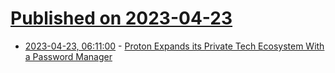 # [Published on 2023-04-23](index.md)

* [2023-04-23, 06:11:00](https://soylentnews.org/article.pl?sid=23/04/21/1731255&from=rss) - [Proton Expands its Private Tech Ecosystem With a Password Manager](https://soylentnews.org/article.pl?sid=23/04/21/1731255&from=rss)
